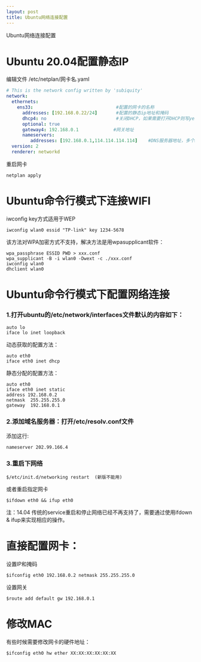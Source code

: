 ```yaml
---
layout: post
title: Ubuntu网络连接配置
---
```


Ubuntu网络连接配置

# Ubuntu 20.04配置静态IP

编辑文件 /etc/netplan/网卡名.yaml

```yaml
# This is the network config written by 'subiquity'
network:
  ethernets:
    ens33:                               #配置的网卡的名称
      addresses: [192.168.0.22/24]       #配置的静态ip地址和掩码
      dhcp4: no                          #关闭DHCP，如果需要打开DHCP则写yes
      optional: true
      gateway4: 192.168.0.1             #网关地址
      nameservers:
         addresses: [192.168.0.1,114.114.114.114]    #DNS服务器地址，多个DNS服务器地址需要用英文逗号分隔开
  version: 2
  renderer: networkd
```

重启网卡

```
netplan apply
```

# Ubuntu命令行模式下连接WIFI

iwconfig key方式适用于WEP

	iwconfig wlan0 essid "TP-link" key 1234-5678

该方法对WPA加密方式不支持，解决方法是用wpasupplicant软件：

	wpa_passphrase ESSID PWD > xxx.conf
	wpa_supplicant -B -i wlan0 -Dwext -c ./xxx.conf
	iwconfig wlan0
	dhclient wlan0

# Ubuntu命令行模式下配置网络连接

### 1.打开ubuntu的/etc/network/interfaces文件默认的内容如下：

	auto lo
	iface lo inet loopback

动态获取的配置方法：

	auto eth0
	iface eth0 inet dhcp
静态分配的配置方法：

	auto eth0
	iface eth0 inet static
	address 192.168.0.2
	netmask  255.255.255.0
	gateway  192.168.0.1

### 2.添加域名服务器：打开/etc/resolv.conf文件

添加这行:

	nameserver 202.99.166.4

### 3.重启下网络

	$/etc/init.d/networking restart  (新版不能用)

或者重启指定网卡

	$ifdown eth0 && ifup eth0

注：14.04 传统的service重启和停止网络已经不再支持了，需要通过使用ifdown & ifup来实现相应的操作。


# 直接配置网卡：

设置IP和掩码

	$ifconfig eth0 192.168.0.2 netmask 255.255.255.0

设置网关

	$route add default gw 192.168.0.1

# 修改MAC

有些时候需要修改网卡的硬件地址：

	$ifconfig eth0 hw ether XX:XX:XX:XX:XX:XX